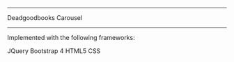**************
Deadgoodbooks Carousel
**************

Implemented with the following frameworks:

JQuery
Bootstrap 4
HTML5
CSS






